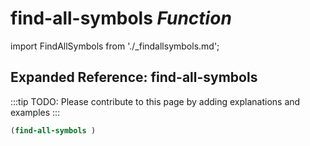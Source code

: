 # **find-all-symbols** *Function*

import FindAllSymbols from './_findallsymbols.md';

<FindAllSymbols />

## Expanded Reference: find-all-symbols

:::tip
TODO: Please contribute to this page by adding explanations and examples
:::

```lisp
(find-all-symbols )
```
